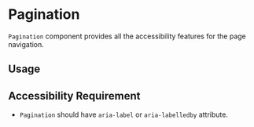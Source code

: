 # Pagination

`Pagination` component provides all the accessibility features for the page
navigation.

<!-- INJECT_TOC -->

## Usage

<!-- IMPORT_EXAMPLE src/pagination/stories/__js/Pagination.component.jsx -->

<!-- CODESANDBOX
link_title: Pagination - Open On Sandbox
js: src/pagination/stories/__js/Pagination.component.jsx
-->

## Accessibility Requirement

- `Pagination` should have `aria-label` or `aria-labelledby` attribute.

<!-- INJECT_COMPOSITION src/pagination -->

<!-- INJECT_PROPS src/pagination -->
